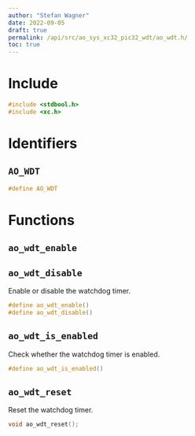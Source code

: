 ```yaml
---
author: "Stefan Wagner"
date: 2022-09-05
draft: true
permalink: /api/src/ao_sys_xc32_pic32_wdt/ao_wdt.h/
toc: true
---
```


# Include

```c
#include <stdbool.h>
#include <xc.h>
```

# Identifiers

## `AO_WDT`

```c
#define AO_WDT
```

# Functions

## `ao_wdt_enable`
## `ao_wdt_disable`

Enable or disable the watchdog timer.

```c
#define ao_wdt_enable()
#define ao_wdt_disable()
```

## `ao_wdt_is_enabled`

Check whether the watchdog timer is enabled.

```c
#define ao_wdt_is_enabled()
```

## `ao_wdt_reset`

Reset the watchdog timer.

```c
void ao_wdt_reset();
```

